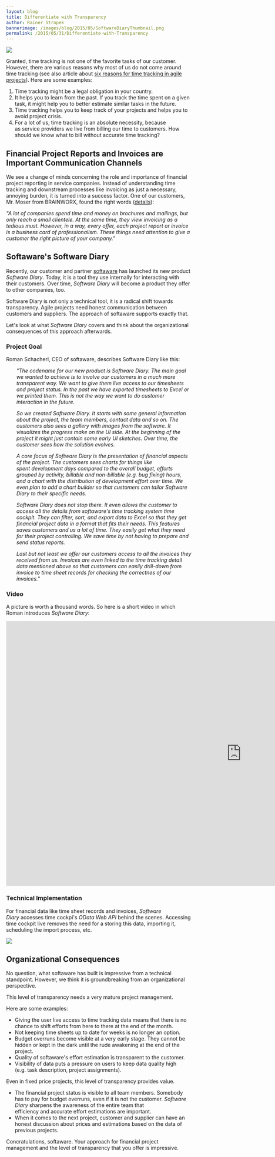```yaml
---
layout: blog
title: Differentiate with Transparency
author: Rainer Stropek
bannerimage: /images/blog/2015/05/SoftwareDiaryThumbnail.png
permalink: /2015/05/31/Differentiate-with-Transparency
---
```


<p xmlns="http://www.w3.org/1999/xhtml">
  <img src="{{site.baseurl}}images/blog/2015/05/SoftwareDiary.png" />
</p><p xmlns="http://www.w3.org/1999/xhtml">Granted, time tracking is not one of the favorite tasks of our customer. However, there are various reasons why most of us do not come around time tracking (see also article about <a href="~/blog/2013/06/25/Six-Reasons-for-Time-Tracking-in-Agile-Projects" target="_blank">six reasons for time tracking in agile projects</a>). Here are some examples:<br /></p><ol xmlns="http://www.w3.org/1999/xhtml">
  <li>Time tracking might be a legal obligation in your country.</li>
  <li>It helps you to learn from the past. If you track the time spent on a given task, it might help you to better estimate similar tasks in the future.</li>
  <li>Time tracking helps you to keep track of your projects and helps you to avoid project crisis.</li>
  <li>For a lot of us, time tracking is an absolute necessity, because as service providers we live from billing our time to customers. How should we know what to bill without accurate time tracking?</li>
</ol><h2 xmlns="http://www.w3.org/1999/xhtml">Financial Project Reports and Invoices are Important Communication Channels
<br /></h2><p xmlns="http://www.w3.org/1999/xhtml">We see a change of minds concerning the role and importance of financial project reporting in service companies. Instead of understanding time tracking and downstream processes like invoicing as just a necessary, annoying burden, it is turned into a success factor. One of our customers, Mr. Moser from BRAINWORX, found the right words (<a href="~/solutions/case-studies/Brainworx" target="_blank">details</a>):</p><p class="showcase" xmlns="http://www.w3.org/1999/xhtml">
  <em>"A lot of companies spend time and money on brochures and mailings, but only reach a small clientele. At the same time, they view invoicing as a tedious must. However, in a way, every offer, each project report or invoice is a business card of professionalism. These things need attention to give a customer the right picture of your company."</em>
</p><h2 xmlns="http://www.w3.org/1999/xhtml">Softaware's Software Diary
<br /></h2><p xmlns="http://www.w3.org/1999/xhtml">Recently, our customer and partner <a href="http://www.softaware.at" target="_blank">softaware</a> has launched its new product <em>Software Diary</em>. Today, it is a tool they use internally for interacting with their customers. Over time, <em>Software Diary</em> will become a product they offer to other companies, too.</p><p class="showcase" xmlns="http://www.w3.org/1999/xhtml">Software Diary is not only a technical tool, it is a radical shift towards transparency. Agile projects need honest communication between customers and suppliers. The approach of softaware supports exactly that.</p><p xmlns="http://www.w3.org/1999/xhtml">Let's look at what <em>Software Diary</em> covers and think about the organizational consequences of this approach afterwards.</p><h3 xmlns="http://www.w3.org/1999/xhtml">Project Goal</h3><p xmlns="http://www.w3.org/1999/xhtml">Roman Schacherl, CEO of softaware, describes Software Diary like this:</p><div style="margin-left: 2em" data-mce-style="margin-left: 2em" xmlns="http://www.w3.org/1999/xhtml">
  <p>
    <em>"The codename for our new product is Software Diary. The main goal we wanted to achieve is to involve our customers in a much more transparent way. We want to give them live access to our timesheets and project status. In the past we have exported timesheets to Excel or we printed them. This is not the way we want to do customer interaction in the future.</em>
  </p>
  <p>
    <em>So we created Software Diary. It starts with some general information about the project, the team members, contact data and so on. The customers also sees a gallery with images from the software. It visualizes the progress make on the UI side. At the beginning of the project it might just contain some early UI sketches. Over time, the customer sees how the solution evolves.</em>
  </p>
  <p>
    <em>A core focus of Software Diary is the presentation of financial aspects of the project. The customers sees charts for things like spent development days compared to the overall budget, efforts grouped by activity, billable and non-billable (e.g. bug fixing) hours, and a chart with the distribution of development effort over time. We even plan to add a chart builder so that customers can tailor Software Diary to their specific needs.</em>
    <br />
  </p>
  <p>
    <em>Software Diary does not stop there. It even allows the customer to access all the details from softaware's time tracking system time cockpit. They can filter, sort, and export data to Excel so that they get financial project data in a format that fits their needs. This features saves customers and us a lot of time. They easily get what they need for their project controlling. We save time by not having to prepare and send status reports.</em>
  </p>
  <p>
    <em>Last but not least we offer our customers access to all the invoices they received from us. Invoices are even linked to the time tracking detail data mentioned above so that customers can easily drill-down from invoice to time sheet records for checking the correctnes of our invoices."</em>
  </p>
</div><h3 xmlns="http://www.w3.org/1999/xhtml">Video</h3><p xmlns="http://www.w3.org/1999/xhtml">A picture is worth a thousand words. So here is a short video in which Roman introduces <em>Software Diary</em>:</p><div class="videoWrapper" xmlns="http://www.w3.org/1999/xhtml">
  <iframe width="1280" height="720" src="https://www.youtube.com/embed/zkWfS-LbW4Y?rel=0" frameborder="0" allowfullscreen="allowfullscreen"></iframe>
</div><h3 xmlns="http://www.w3.org/1999/xhtml">Technical Implementation</h3><p xmlns="http://www.w3.org/1999/xhtml">For financial data like time sheet records and invoices, <em>Software Diary</em> accesses time cockpi's <em>OData Web API</em> behind the scenes. Accessing time cockpit live removes the need for a storing this data, importing it, scheduling the import process, etc.</p><p xmlns="http://www.w3.org/1999/xhtml">
  <img src="{{site.baseurl}}images/blog/2015/05/SoftwareDiaryTechnicalArchitecture.png" />
</p><h2 xmlns="http://www.w3.org/1999/xhtml">Organizational Consequences</h2><p xmlns="http://www.w3.org/1999/xhtml">No question, what softaware has built is impressive from a technical standpoint. However, we think it is groundbreaking from an organizational perspective.</p><p class="showcase" xmlns="http://www.w3.org/1999/xhtml">This level of transparency needs a very mature project management.</p><p xmlns="http://www.w3.org/1999/xhtml">Here are some examples:</p><ul xmlns="http://www.w3.org/1999/xhtml">
  <li>Giving the user live access to time tracking data means that there is no chance to shift efforts from here to there at the end of the month.</li>
  <li>Not keeping time sheets up to date for weeks is no longer an option.
<br /></li>
  <li>Budget overruns become visible at a very early stage. They cannot be hidden or kept in the dark until the rude awakening at the end of the project.</li>
  <li>Quality of softaware's effort estimation is transparent to the customer.</li>
  <li>Visibility of data puts a pressure on users to keep data quality high (e.g. task description, project assignments).</li>
</ul><p xmlns="http://www.w3.org/1999/xhtml">Even in fixed price projects, this level of transparency provides value.</p><ul xmlns="http://www.w3.org/1999/xhtml">
  <li>The financial project status is visible to all team members. Somebody has to pay for budget overruns, even if it is not the customer. <em>Software Diary</em> sharpens the awareness of the entire team that efficiency and accurate effort estimations are important.
<br /></li>
  <li>When it comes to the next project, customer and supplier can have an honest discussion about prices and estimations based on the data of previous projects.
<br /></li>
</ul><p xmlns="http://www.w3.org/1999/xhtml">Concratulations, softaware. Your approach for financial project management and the level of transparency that you offer is impressive.</p>